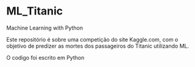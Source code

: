 # ML_Titanic
Machine Learning with Python

Este repositório é sobre uma competição do site Kaggle.com, com o objetivo de predizer as mortes dos passageiros do Titanic utilizando ML.

O codigo foi escrito em Python
